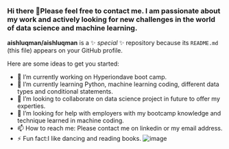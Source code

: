 ### Hi there 👋Please feel free to contact me. I am passionate about my work and actively looking for new challenges in the world of data science and machine learning.
**aishluqman/aishluqman** is a ✨ _special_ ✨ repository because its `README.md` (this file) appears on your GitHub profile.

Here are some ideas to get you started:

- 🔭 I’m currently working on Hyperiondave boot camp.
- 🌱 I’m currently learning Python, machine learning coding, different data types and conditional statements.
- 👯 I’m looking to collaborate on data science project in future to offer my experties.
- 🤔 I’m looking for help with employers with my bootcamp knowledge and technique learned in machine coding.
- 📫 How to reach me: Please contact me on linkedin or my email address.
- ⚡ Fun fact:I like dancing and reading books.
![image](https://github.com/aishluqman/aishluqman/assets/165335490/fe7a6698-87af-4ec8-bda4-efea30c41bc5)
